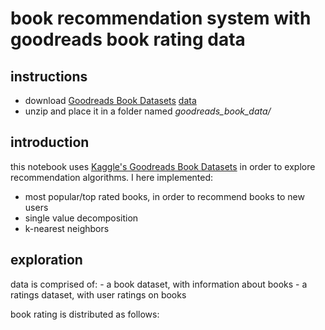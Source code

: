 # book recommendation system with goodreads book rating data

## instructions

- download [Goodreads Book Datasets](https://www.kaggle.com/datasets/bahramjannesarr/goodreads-book-datasets-10m)
    [data](https://www.kaggle.com/datasets/bahramjannesarr/goodreads-book-datasets-10m/download?datasetVersionNumber=18)
- unzip and place it in a folder named *goodreads_book_data/*

## introduction

this notebook uses [Kaggle's Goodreads Book Datasets](https://www.kaggle.com/datasets/bahramjannesarr/goodreads-book-datasets-10m) in order to explore recommendation algorithms. I here implemented:

- most popular/top rated books, in order to recommend books to new users
- single value decomposition
- k-nearest neighbors

## exploration

data is comprised of: 
    - a book dataset, with information about books 
    - a ratings dataset, with user ratings on books

book rating is distributed as follows:

